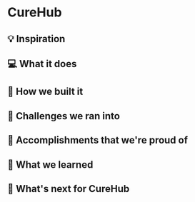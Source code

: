 # CureHub

## 💡 Inspiration

## 💻 What it does

## 🔨 How we built it

## 🧠 Challenges we ran into

## 🏅 Accomplishments that we're proud of

## 📖 What we learned

## 🚀 What's next for CureHub